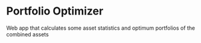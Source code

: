 Portfolio Optimizer
===================

Web app that calculates some asset statistics and optimum portfolios of the combined assets
